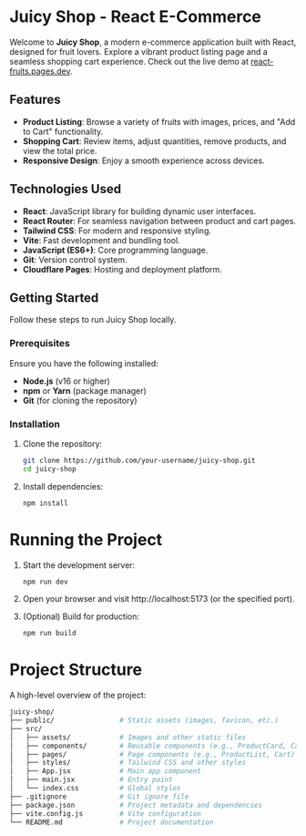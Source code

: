 # Juicy Shop - React E-Commerce

Welcome to **Juicy Shop**, a modern e-commerce application built with React, designed for fruit lovers. Explore a vibrant product listing page and a seamless shopping cart experience. Check out the live demo at [react-fruits.pages.dev](https://react-fruits.pages.dev).

## Features
- **Product Listing**: Browse a variety of fruits with images, prices, and "Add to Cart" functionality.
- **Shopping Cart**: Review items, adjust quantities, remove products, and view the total price.
- **Responsive Design**: Enjoy a smooth experience across devices.

## Technologies Used
- **React**: JavaScript library for building dynamic user interfaces.
- **React Router**: For seamless navigation between product and cart pages.
- **Tailwind CSS**: For modern and responsive styling.
- **Vite**: Fast development and bundling tool.
- **JavaScript (ES6+)**: Core programming language.
- **Git**: Version control system.
- **Cloudflare Pages**: Hosting and deployment platform.

## Getting Started

Follow these steps to run Juicy Shop locally.

### Prerequisites
Ensure you have the following installed:
- **Node.js** (v16 or higher)
- **npm** or **Yarn** (package manager)
- **Git** (for cloning the repository)

### Installation
1. Clone the repository:
   ```bash
   git clone https://github.com/your-username/juicy-shop.git
   cd juicy-shop

2. Install dependencies:
   ```bash
   npm install

# Running the Project
1. Start the development server:
   ```bash
   npm run dev

2. Open your browser and visit http://localhost:5173 (or the specified port).

3. (Optional) Build for production:
   ```bash
   npm run build

# Project Structure
A high-level overview of the project:
   ```bash
   juicy-shop/
   ├── public/                # Static assets (images, favicon, etc.)
   ├── src/
   │   ├── assets/            # Images and other static files
   │   ├── components/        # Reusable components (e.g., ProductCard, CartItem)
   │   ├── pages/             # Page components (e.g., ProductList, Cart)
   │   ├── styles/            # Tailwind CSS and other styles
   │   ├── App.jsx            # Main app component
   │   ├── main.jsx           # Entry point
   │   └── index.css          # Global styles
   ├── .gitignore             # Git ignore file
   ├── package.json           # Project metadata and dependencies
   ├── vite.config.js         # Vite configuration
   └── README.md              # Project documentation

